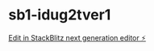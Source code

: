 # sb1-idug2tver1

[Edit in StackBlitz next generation editor ⚡️](https://stackblitz.com/~/github.com/frans1979valk/sb1-idug2tver1)